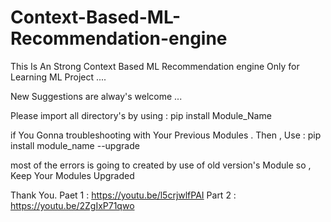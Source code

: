 # Context-Based-ML-Recommendation-engine
This Is An Strong Context Based ML Recommendation engine Only for Learning ML Project ....

New Suggestions are alway's welcome ...

Please import all directory's by using :
pip install Module_Name

if You Gonna troubleshooting with Your Previous Modules .
Then , Use : 
pip install module_name --upgrade 

most of the errors is going to created by use of old version's Module 
so , Keep Your Modules Upgraded 

Thank You.
Paet 1 : https://youtu.be/l5crjwlfPAI
Part 2 : https://youtu.be/2ZgIxP71qwo
